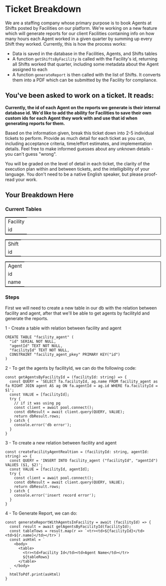 # Ticket Breakdown
We are a staffing company whose primary purpose is to book Agents at Shifts posted by Facilities on our platform. We're working on a new feature which will generate reports for our client Facilities containing info on how many hours each Agent worked in a given quarter by summing up every Shift they worked. Currently, this is how the process works:

- Data is saved in the database in the Facilities, Agents, and Shifts tables
- A function `getShiftsByFacility` is called with the Facility's id, returning all Shifts worked that quarter, including some metadata about the Agent assigned to each
- A function `generateReport` is then called with the list of Shifts. It converts them into a PDF which can be submitted by the Facility for compliance.

## You've been asked to work on a ticket. It reads:

**Currently, the id of each Agent on the reports we generate is their internal database id. We'd like to add the ability for Facilities to save their own custom ids for each Agent they work with and use that id when generating reports for them.**


Based on the information given, break this ticket down into 2-5 individual tickets to perform. Provide as much detail for each ticket as you can, including acceptance criteria, time/effort estimates, and implementation details. Feel free to make informed guesses about any unknown details - you can't guess "wrong".


You will be graded on the level of detail in each ticket, the clarity of the execution plan within and between tickets, and the intelligibility of your language. You don't need to be a native English speaker, but please proof-read your work.

## Your Breakdown Here


### Current Tables

<table style="border-collpse: collapse; border: 1px solid" >
<tr><td>Facility</td><tr>
<tr><td>id</td><tr>
</table>
<table style="border-collpse: collapse; border: 1px solid" >
<tr><td>Shift</td><tr>
<tr><td>id</td><tr>
</table>
<table style="border-collpse: collapse; border: 1px solid" >
<tr><td>Agent</td><tr>
<tr><td>id</td><tr>
<tr><td>name</td><tr>
</table>

### Steps

First we will need to create a new table in our db with the relation between facility and agent, after that we'll be able to get agents by facilityId and generate the reports.

1 - Create a table with relation between facility and agent

```
CREATE TABLE "facility_agent" (
  "id" SERIAL NOT NULL,
  "agentId" TEXT NOT NULL,
  "facilityId" TEXT NOT NULL,
  CONSTRAINT "facility_agent_pkey" PRIMARY KEY("id")
)
```

2 - To get the agents by facilityId, we can do the following code:

```
const getAgentsByFacilityId = (facilityId: string) => {
  const QUERY = 'SELECT fa.facilityId, ag.name FROM facility_agent as fa RIGHT JOIN agent AS ag ON fa.agentId = ag.id WHERE fa.facilityId = $1';
  const VALUE = [facilityId];
  try {
    // if it was using pg
    const client = await pool.connect();
    const dbResult = await client.query(QUERY, VALUE);
    return dbResult.rows;
  } catch {
    console.error('db error');
  }
}
```

3 - To create a new relation between facility and agent

```
const createFacilityAgentRealtion = (facilityId: string, agentId: string) => {
  const QUERY = 'INSERT INTO facility_agent ("facilityId", "agentId") VALUES ($1, $2)';
  const VALUE = [facilityId, agentId];
  try {
    const client = await pool.connect();
    const dbResult = await client.query(QUERY, VALUE);
    return dbResult.rows;
  } catch {
    console.error('insert record error');
  }
}
```

4 - To Generate Report, we can do:

```
const generateReportWithAgentsInFacility = await (facilityId) => {
  const result = await getAgentsByFacilityId(facilityId);
  const tableTows = result.map(r => `<tr><td>${facilityId}</td><td>${r.name}</td></tr>`)
  const asHtml = `
    <body>
      <table>
        <tr><td>Facility Id</td><td>Agent Name</td></tr>
        ${tableRows}
      </table>
    </body>
  `
  htmlToPdf.print(asHtml)
}

```

